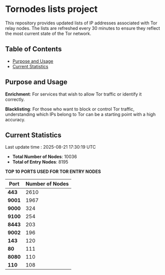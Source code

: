 # Tornodes lists project

This repository provides updated lists of IP addresses associated with Tor relay nodes. The lists are refreshed every 30 minutes to ensure they reflect the most current state of the Tor network.

## Table of Contents

- [Purpose and Usage](#purpose-and-usage)
- [Current Statistics](#current-statistics)


## Purpose and Usage

**Enrichment**: For services that wish to allow Tor traffic or identify it correctly.

**Blacklisting**: For those who want to block or control Tor traffic, understanding which IPs belong to Tor can be a starting point with a high accuracy.

## Current Statistics

Last update time : 2025-08-21 17:30:19 UTC

- **Total Number of Nodes**: 10036
- **Total of Entry Nodes**: 8195

**TOP 10 PORTS USED FOR TOR ENTRY NODES**

| **Port** | **Number of Nodes** |
|------|-----------------|
| **443**   | 2610  |
| **9001**   | 1967  |
| **9000**   | 324  |
| **9100**   | 254  |
| **8443**   | 203  |
| **9002**   | 196  |
| **143**   | 120  |
| **80**   | 111  |
| **8080**   | 110  |
| **110**   | 108  |


